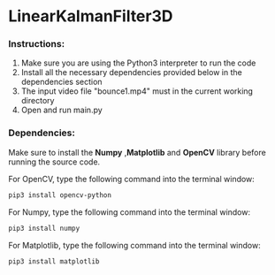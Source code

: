 # LinearKalmanFilter3D
### **Instructions:**

1. Make sure you are using the Python3 interpreter to run the code
1. Install all the necessary dependencies provided below in the dependencies section
1. The input video file "bounce1.mp4" must in the current working directory
1. Open and run main.py 


### **Dependencies:**
Make sure to install the **Numpy** ,**Matplotlib** and **OpenCV** library before running the source code.

For OpenCV, type the following command into the terminal window:
```sh
pip3 install opencv-python
```
For Numpy, type the following command into the terminal window:
```sh
pip3 install numpy
```
For Matplotlib, type the following command into the terminal window:
```sh
pip3 install matplotlib
```
